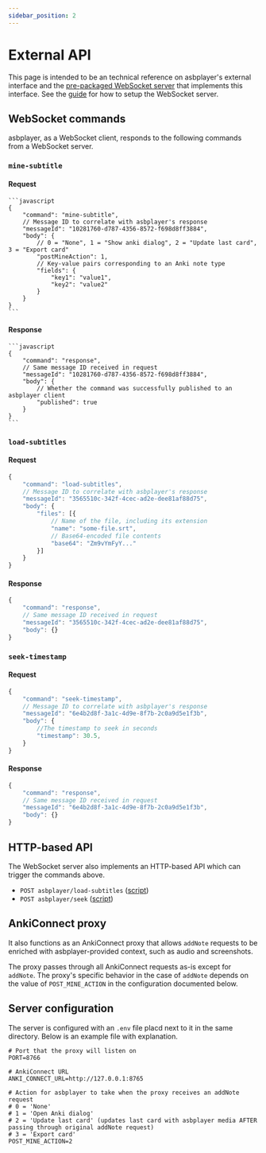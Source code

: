 ```yaml
---
sidebar_position: 2
---
```


# External API

This page is intended to be an technical reference on asbplayer's external interface and the [pre-packaged WebSocket server](https://github.com/killergerbah/asbplayer/tree/main/scripts/web-socket-server) that implements this interface. See the [guide](../guides/web-socket-server) for how to setup the WebSocket server.

## WebSocket commands

asbplayer, as a WebSocket client, responds to the following commands from a WebSocket server.

### `mine-subtitle`

#### Request

    ```javascript
    {
        "command": "mine-subtitle",
        // Message ID to correlate with asbplayer's response
        "messageId": "10281760-d787-4356-8572-f698d8ff3884",
        "body": {
            // 0 = "None", 1 = "Show anki dialog", 2 = "Update last card", 3 = "Export card"
            "postMineAction": 1,
            // Key-value pairs corresponding to an Anki note type
            "fields": {
                "key1": "value1",
                "key2": "value2"
            }
        }
    }
    ```

#### Response

    ```javascript
    {
        "command": "response",
        // Same message ID received in request
        "messageId": "10281760-d787-4356-8572-f698d8ff3884",
        "body": {
            // Whether the command was successfully published to an asbplayer client
            "published": true
        }
    }
    ```

### `load-subtitles`

#### Request

```javascript
{
    "command": "load-subtitles",
    // Message ID to correlate with asbplayer's response
    "messageId": "3565510c-342f-4cec-ad2e-dee81af88d75",
    "body": {
        "files": [{
            // Name of the file, including its extension
            "name": "some-file.srt",
            // Base64-encoded file contents
            "base64": "Zm9vYmFyY..."
        }]
    }
}
```

#### Response

```javascript
{
    "command": "response",
    // Same message ID received in request
    "messageId": "3565510c-342f-4cec-ad2e-dee81af88d75",
    "body": {}
}
```

### `seek-timestamp`

#### Request

```javascript
{
    "command": "seek-timestamp",
    // Message ID to correlate with asbplayer's response
    "messageId": "6e4b2d8f-3a1c-4d9e-8f7b-2c0a9d5e1f3b",
    "body": {
        //The timestamp to seek in seconds
        "timestamp": 30.5,
    }
}
```

#### Response

```javascript
{
    "command": "response",
    // Same message ID received in request
    "messageId": "6e4b2d8f-3a1c-4d9e-8f7b-2c0a9d5e1f3b",
    "body": {}
}
```

## HTTP-based API

The WebSocket server also implements an HTTP-based API which can trigger the commands above.

- `POST asbplayer/load-subtitles` ([script](https://github.com/killergerbah/asbplayer/blob/main/scripts/web-socket-server/cli/load-subtitles))
- `POST asbplayer/seek` ([script](https://github.com/killergerbah/asbplayer/blob/main/scripts/web-socket-server/cli/seek))

## AnkiConnect proxy

It also functions as an AnkiConnect proxy that allows `addNote` requests to be enriched with asbplayer-provided context, such as audio and screenshots.

The proxy passes through all AnkiConnect requests as-is except for `addNote`. The proxy's specific behavior in the case of `addNote` depends on the value of `POST_MINE_ACTION` in the configuration documented below.

## Server configuration

The server is configured with an `.env` file placd next to it in the same directory. Below is an example file with explanation.

```
# Port that the proxy will listen on
PORT=8766

# AnkiConnect URL
ANKI_CONNECT_URL=http://127.0.0.1:8765

# Action for asbplayer to take when the proxy receives an addNote request
# 0 = 'None'
# 1 = 'Open Anki dialog'
# 2 = 'Update last card' (updates last card with asbplayer media AFTER passing through original addNote request)
# 3 = 'Export card'
POST_MINE_ACTION=2
```
